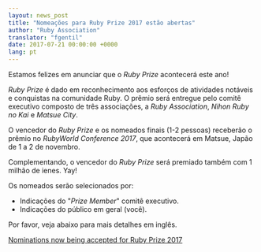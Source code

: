 ```yaml
---
layout: news_post
title: "Nomeações para Ruby Prize 2017 estão abertas"
author: "Ruby Association"
translator: "fgentil"
date: 2017-07-21 00:00:00 +0000
lang: pt
---
```


Estamos felizes em anunciar que o _Ruby Prize_ acontecerá este ano!

_Ruby Prize_ é dado em reconhecimento aos esforços de atividades notáveis e
conquistas na comunidade Ruby. O prêmio será entregue pelo comitê executivo
composto de três associações, a _Ruby Association_, _Nihon Ruby no Kai_ e _Matsue City_.

O vencedor do _Ruby Prize_ e os nomeados finais (1-2 pessoas) receberão o prêmio no
_RubyWorld Conference 2017_, que acontecerá em Matsue, Japão de 1 a 2 de novembro.

Complementando, o vencedor do _Ruby Prize_ será premiado também com 1 milhão de ienes. Yay!

Os nomeados serão selecionados por:

* Indicações do "_Prize Member_" comitê executivo.
* Indicações do público em geral (você).

Por favor, veja abaixo para mais detalhes em inglês.

[Nominations now being accepted for Ruby Prize 2017](http://www.ruby.or.jp/rubyprize2017/about_en.html)

